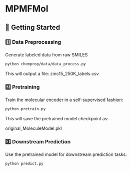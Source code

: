 # MPMFMol

## 🚀 Getting Started

### 1️⃣ Data Preprocessing

Generate labeled data from raw SMILES

```bash
python chemprop/data/data_process.py
```

This will output a file:
zinc15_250K_labels.csv

### 2️⃣ Pretraining
Train the molecular encoder in a self-supervised fashion:

```bash
python pretrain.py
```
This will save the pretrained model checkpoint as:

original_MoleculeModel.pkl 
### 3️⃣ Downstream Prediction
Use the pretrained model for downstream prediction tasks:

```bash
python predict.py
```

